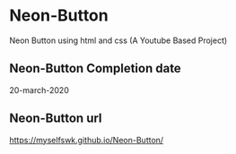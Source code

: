 # Neon-Button
Neon Button using html and css (A Youtube Based Project)

## Neon-Button Completion date
20-march-2020

## Neon-Button url
https://myselfswk.github.io/Neon-Button/
